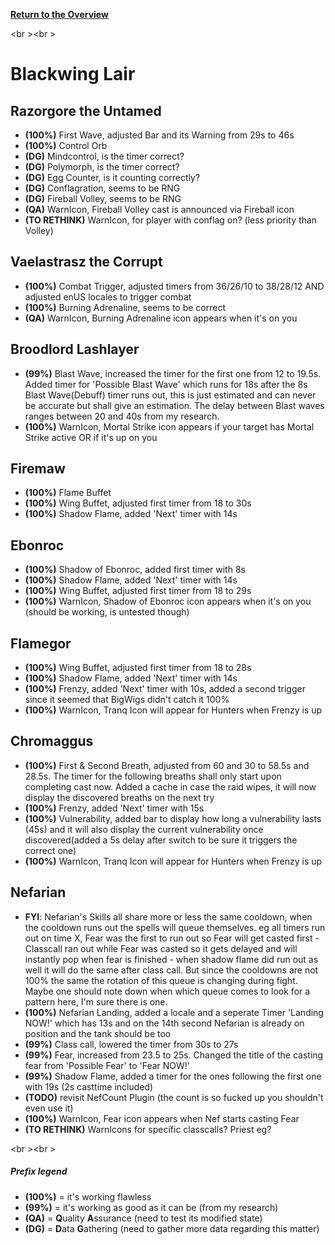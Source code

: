 <b><a href="https://github.com/MOUZU/BigWigs"> Return to the Overview </a></b>

<br \><br \>
# Blackwing Lair

## Razorgore the Untamed
- <b>(100%)</b> First Wave, adjusted Bar and its Warning from 29s to 46s
- <b>(100%)</b> Control Orb
- <b>(DG)</b> Mindcontrol, is the timer correct?
- <b>(DG)</b> Polymorph, is the timer correct?
- <b>(DG)</b> Egg Counter, is it counting correctly?
- <b>(DG)</b> Conflagration, seems to be RNG
- <b>(DG)</b> Fireball Volley, seems to be RNG
- <b>(QA)</b> WarnIcon, Fireball Volley cast is announced via Fireball icon
- <b>(TO RETHINK)</b> WarnIcon, for player with conflag on? (less priority than Volley)

## Vaelastrasz the Corrupt
- <b>(100%)</b> Combat Trigger, adjusted timers from 36/26/10 to 38/28/12 AND adjusted enUS locales to trigger combat
- <b>(100%)</b> Burning Adrenaline, seems to be correct
- <b>(QA)</b> WarnIcon, Burning Adrenaline icon appears when it's on you

## Broodlord Lashlayer
- <b>(99%)</b> Blast Wave, increased the timer for the first one from 12 to 19.5s. Added timer for 'Possible Blast Wave' which runs for 18s after the 8s Blast Wave(Debuff) timer runs out, this is just estimated and can never be accurate but shall give an estimation. The delay between Blast waves ranges between 20 and 40s from my research.
- <b>(100%)</b> WarnIcon, Mortal Strike icon appears if your target has Mortal Strike active OR if it's up on you

## Firemaw
- <b>(100%)</b> Flame Buffet
- <b>(100%)</b> Wing Buffet, adjusted first timer from 18 to 30s
- <b>(100%)</b> Shadow Flame, added 'Next' timer with 14s
 
## Ebonroc
- <b>(100%)</b> Shadow of Ebonroc, added first timer with 8s
- <b>(100%)</b> Shadow Flame, added 'Next' timer with 14s
- <b>(100%)</b> Wing Buffet, adjusted first timer from 18 to 29s
- <b>(100%)</b> WarnIcon, Shadow of Ebonroc icon appears when it's on you (should be working, is untested though)

## Flamegor
- <b>(100%)</b> Wing Buffet, adjusted first timer from 18 to 28s
- <b>(100%)</b> Shadow Flame, added 'Next' timer with 14s
- <b>(100%)</b> Frenzy, added 'Next' timer with 10s, added a second trigger since it seemed that BigWigs didn't catch it 100%
- <b>(100%)</b> WarnIcon, Tranq Icon will appear for Hunters when Frenzy is up

## Chromaggus
- <b>(100%)</b> First & Second Breath, adjusted from 60 and 30 to 58.5s and 28.5s. The timer for the following breaths shall only start upon completing cast now. Added a cache in case the raid wipes, it will now display the discovered breaths on the next try
- <b>(100%)</b> Frenzy, added 'Next' timer with 15s
- <b>(100%)</b> Vulnerability, added bar to display how long a vulnerability lasts (45s) and it will also display the current vulnerability once discovered(added a 5s delay after switch to be sure it triggers the correct one)
- <b>(100%)</b> WarnIcon, Tranq Icon will appear for Hunters when Frenzy is up

## Nefarian
- <b>FYI</b>: Nefarian's Skills all share more or less the same cooldown, when the cooldown runs out the spells will queue themselves. eg all timers run out on time X, Fear was the first to run out so Fear will get casted first - Classcall ran out while Fear was casted so it gets delayed and will instantly pop when fear is finished - when shadow flame did run out as well it will do the same after class call. But since the cooldowns are not 100% the same the rotation of this queue is changing during fight. Maybe one should note down when which queue comes to look for a pattern here, I'm sure there is one.
- <b>(100%)</b> Nefarian Landing, added a locale and a seperate Timer 'Landing NOW!' which has 13s and on the 14th second Nefarian is already on position and the tank should be too
- <b>(99%)</b> Class call, lowered the timer from 30s to 27s
- <b>(99%)</b> Fear, increased from 23.5 to 25s. Changed the title of the casting fear from 'Possible Fear' to 'Fear NOW!'
- <b>(99%)</b> Shadow Flame, added a timer for the ones following the first one with 19s (2s casttime included)
- <b>(TODO)</b> revisit NefCount Plugin (the count is so fucked up you shouldn't even use it)
- <b>(100%)</b> WarnIcon, Fear icon appears when Nef starts casting Fear
- <b>(TO RETHINK)</b> WarnIcons for specific classcalls? Priest eg?


<br \><br \>
##### Prefix legend
- <b>(100%)</b>  = it's working flawless
- <b>(99%)</b>   = it's working as good as it can be (from my research)
- <b>(QA)</b>    = <b>Q</b>uality <b>A</b>ssurance (need to test its modified state)
- <b>(DG)</b>    = <b>D</b>ata <b>G</b>athering (need to gather more data regarding this matter)
